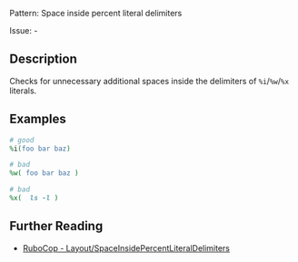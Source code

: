 Pattern: Space inside percent literal delimiters

Issue: -

## Description

Checks for unnecessary additional spaces inside the delimiters of `%i`/`%w`/`%x` literals.

## Examples

```ruby
# good
%i(foo bar baz)

# bad
%w( foo bar baz )

# bad
%x(  ls -l )
```

## Further Reading

* [RuboCop - Layout/SpaceInsidePercentLiteralDelimiters](https://rubocop.readthedocs.io/en/latest/cops_layout/#layoutspaceinsidepercentliteraldelimiters)
